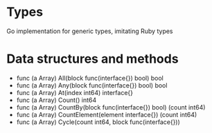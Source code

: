 # Types

Go implementation for generic types, imitating Ruby types

# Data structures and methods

* func (a Array) All(block func(interface{}) bool) bool
* func (a Array) Any(block func(interface{}) bool) bool
* func (a Array) At(index int64) interface{}
* func (a Array) Count() int64
* func (a Array) CountBy(block func(interface{}) bool) (count int64)
* func (a Array) CountElement(element interface{}) (count int64)
* func (a Array) Cycle(count int64, block func(interface{}))
